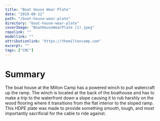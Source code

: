 ```yaml
---
title: "Boat House Wear Plate"
date: "2019-08-12"
path: "/boat-house-wear-plate"
directory: "boat-house-wear-plate"
coverImage: "BoatHouseWearPlate (1).jpeg"
repolink: ""
modellink: ""
attributionlink: "https://themiltoncamp.com"
excerpt: ""
tags: ["CNC"]
---
```


# Summary

The boat house at the Milton Camp has a powered winch to pull watercraft up the ramp. The winch is located at the back of the boathouse and has to make a trip to the waterfront down a slope causing it to rub harshly on the wood flooring where it transitions from the flat interior to the sloped ramp. This HDPE plate was made to provide something smooth, tough, and most importantly sacrificial for the cable to ride against.